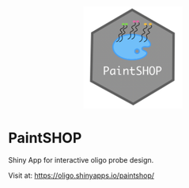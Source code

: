 <div align="center">
  <img src="PaintSHOP/www/PaintSHOP-logo.png" width="200">
</div>

# PaintSHOP
Shiny App for interactive oligo probe design.

Visit at:  https://oligo.shinyapps.io/paintshop/
